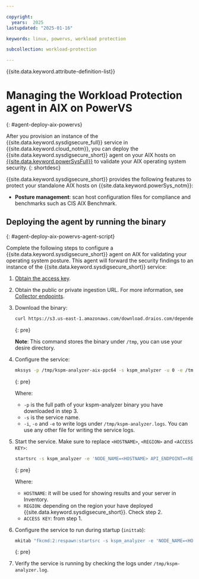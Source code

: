 ```yaml
---

copyright:
  years:  2025
lastupdated: "2025-01-16"

keywords: linux, powervs, workload protection

subcollection: workload-protection

---
```


{{site.data.keyword.attribute-definition-list}}

# Managing the Workload Protection agent in AIX on PowerVS
{: #agent-deploy-aix-powervs}

After you provision an instance of the {{site.data.keyword.sysdigsecure_full}} service in {{site.data.keyword.cloud_notm}}, you can deploy the {{site.data.keyword.sysdigsecure_short}} agent on your AIX hosts on [{{site.data.keyword.powerSysFull}}](/docs/power-iaas?topic=power-iaas-getting-started) to validate your AIX operating system security.
{: shortdesc}

{{site.data.keyword.sysdigsecure_short}} provides the following features to protect your standalone AIX hosts on {{site.data.keyword.powerSys_notm}}:

- **Posture management**: scan host configuration files for compliance and benchmarks such as CIS AIX Benchmark.

## Deploying the agent by running the binary
{: #agent-deploy-aix-powervs-agent-script}

Complete the following steps to configure a {{site.data.keyword.sysdigsecure_short}} agent on AIX for validating your operating system posture. This agent will forward the security findings to an instance of the {{site.data.keyword.sysdigsecure_short}} service:

1. [Obtain the access key](/docs/workload-protection?topic=workload-protection-access_key&interface=ui).

2. Obtain the public or private ingestion URL. For more information, see [Collector endpoints](/docs/workload-protection?topic=workload-protection-endpoints#endpoints_ingestion).

3. Download the binary:

   ```sh
   curl https://s3.us-east-1.amazonaws.com/download.draios.com/dependencies/kspm-analyzer/1.44.17/kspm-analyzer-aix-ppc64 -o /tmp/kspm-analyzer-aix-ppc64
   ```
   {: pre}
  
   **Note**: This command stores the binary under `/tmp`, you can use your desire directory.

4. Configure the service:

   ```sh
   mkssys -p /tmp/kspm-analyzer-aix-ppc64 -s kspm_analyzer -u 0 -e /tmp/kspm-analyzer.log -i /tmp/kspm-analyzer.log -o /tmp/kspm-analyzer.log
   ```
   {: pre}

   Where:
   * `-p` is the full path of your kspm-analyzer binary you have downloaded in step 3.
   * `-s` is the service name.
   * `-i`, `-o` and `-e` to write logs under `/tmp/kspm-analyzer.logs`. You can use any other file for writing the service logs.

5. Start the service. Make sure to replace `<HOSTNAME>`, `<REGION>` and `<ACCESS KEY>`:

   ```sh
   startsrc -s kspm_analyzer -e 'NODE_NAME=<HOSTNAME> API_ENDPOINT=<REGION>.security-compliance-secure.cloud.ibm.com ACCESS_KEY=<ACCESS KEY>'
   ```
   {: pre}

   Where:
   * `HOSTNAME`: it will be used for showing results and your server in Inventory.
   * `REGION`: depending on the region your have deployed {{site.data.keyword.sysdigsecure_short}}. Check step 2.
   * `ACCESS KEY`: from step 1.


6. Configure the service to run during startup (`inittab`):

   ```sh
   mkitab "fkcmd:2:respawn:startsrc -s kspm_analyzer -e 'NODE_NAME=<HOSTNAME> API_ENDPOINT=<REGION>.security-compliance-secure.cloud.ibm.com ACCESS_KEY=<ACCESSKEY>'"
   ```
   {: pre}

7. Verify the service is running by checking the logs under `/tmp/kspm-analyzer.log`.

